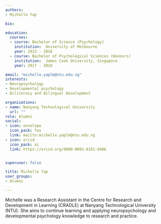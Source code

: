 ```yaml
---
authors:
- Michelle Yap

bio: 

education:
  courses:
  - course: Bachelor of Science (Psychology)
    institution:  University of Melbourne
    year: 2013 - 2016
  - course: Bachelor of Psychological Sciences (Honours)
    institution:  James Cook University, Singapore
    year: 2017 - 2018

email: "michelle.yaplm@ntu.edu.sg"
interests:
- Neuropsychology
- Developmental psychology
- Biliteracy and Bilingual Development

organizations:
- name: Nanyang Technological University
  url: ""
role: Alumni
social:
- icon: envelope
  icon_pack: fas
  link: mailto:michelle.yaplm@ntu.edu.sg
- icon: orcid
  icon_pack: ai
  link: https://orcid.org/0000-0001-8161-9486


superuser: false

title: Michelle Yap
user_groups:
- Alumni

---
```


Michelle was a Research Assistant in the Centre for Research and Development in Learning (CRADLE) at Nanyang Technological University (NTU). She aims to continue learning and applying neuropsychology and developmental psychology knowledge to research and practice.
